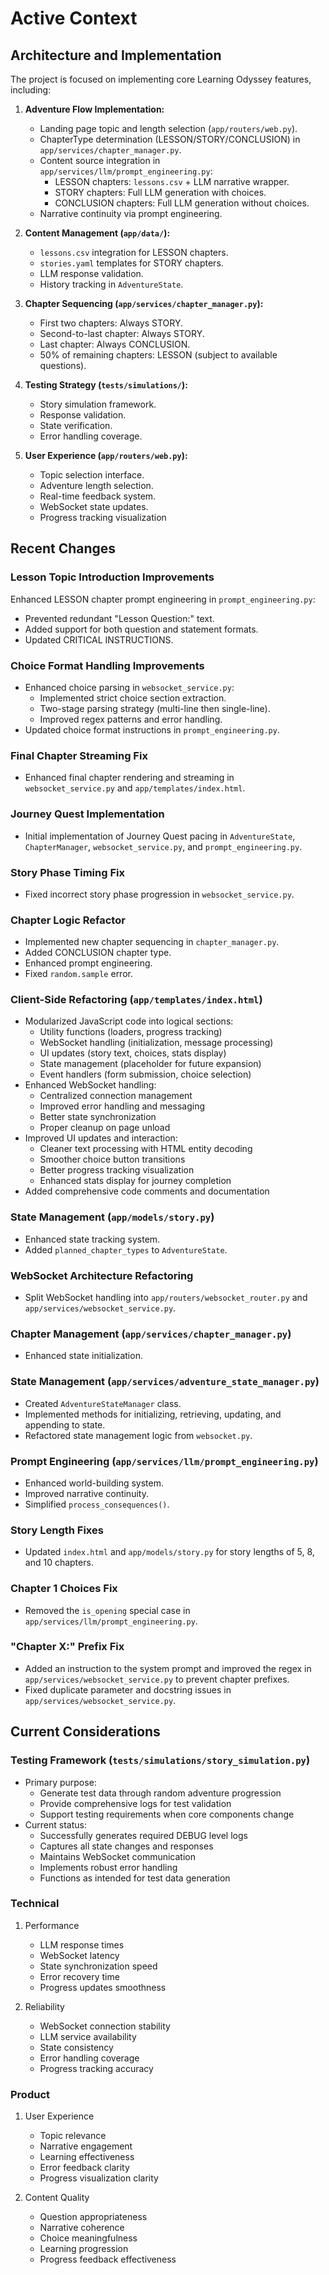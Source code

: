 # Active Context

## Architecture and Implementation

The project is focused on implementing core Learning Odyssey features, including:

1.  **Adventure Flow Implementation:**
    *   Landing page topic and length selection (`app/routers/web.py`).
    *   ChapterType determination (LESSON/STORY/CONCLUSION) in `app/services/chapter_manager.py`.
    *   Content source integration in `app/services/llm/prompt_engineering.py`:
        *   LESSON chapters: `lessons.csv` + LLM narrative wrapper.
        *   STORY chapters: Full LLM generation with choices.
        *   CONCLUSION chapters: Full LLM generation without choices.
    *   Narrative continuity via prompt engineering.

2.  **Content Management (`app/data/`):**
    *   `lessons.csv` integration for LESSON chapters.
    *   `stories.yaml` templates for STORY chapters.
    *   LLM response validation.
    *   History tracking in `AdventureState`.

3.  **Chapter Sequencing (`app/services/chapter_manager.py`):**
    *   First two chapters: Always STORY.
    *   Second-to-last chapter: Always STORY.
    *   Last chapter: Always CONCLUSION.
    *   50% of remaining chapters: LESSON (subject to available questions).

4.  **Testing Strategy (`tests/simulations/`):**
    *   Story simulation framework.
    *   Response validation.
    *   State verification.
    *   Error handling coverage.

5. **User Experience (`app/routers/web.py`):**
    * Topic selection interface.
    * Adventure length selection.
    * Real-time feedback system.
    * WebSocket state updates.
    * Progress tracking visualization

## Recent Changes

### Lesson Topic Introduction Improvements
Enhanced LESSON chapter prompt engineering in `prompt_engineering.py`:
  * Prevented redundant "Lesson Question:" text.
  * Added support for both question and statement formats.
  * Updated CRITICAL INSTRUCTIONS.

### Choice Format Handling Improvements
- Enhanced choice parsing in `websocket_service.py`:
  * Implemented strict choice section extraction.
  * Two-stage parsing strategy (multi-line then single-line).
  * Improved regex patterns and error handling.
- Updated choice format instructions in `prompt_engineering.py`.

### Final Chapter Streaming Fix
- Enhanced final chapter rendering and streaming in `websocket_service.py` and `app/templates/index.html`.

### Journey Quest Implementation
- Initial implementation of Journey Quest pacing in `AdventureState`, `ChapterManager`, `websocket_service.py`, and `prompt_engineering.py`.

### Story Phase Timing Fix
- Fixed incorrect story phase progression in `websocket_service.py`.

### Chapter Logic Refactor
- Implemented new chapter sequencing in `chapter_manager.py`.
- Added CONCLUSION chapter type.
- Enhanced prompt engineering.
- Fixed `random.sample` error.

### Client-Side Refactoring (`app/templates/index.html`)
- Modularized JavaScript code into logical sections:
  * Utility functions (loaders, progress tracking)
  * WebSocket handling (initialization, message processing)
  * UI updates (story text, choices, stats display)
  * State management (placeholder for future expansion)
  * Event handlers (form submission, choice selection)
- Enhanced WebSocket handling:
  * Centralized connection management
  * Improved error handling and messaging
  * Better state synchronization
  * Proper cleanup on page unload
- Improved UI updates and interaction:
  * Cleaner text processing with HTML entity decoding
  * Smoother choice button transitions
  * Better progress tracking visualization
  * Enhanced stats display for journey completion
- Added comprehensive code comments and documentation

### State Management (`app/models/story.py`)
- Enhanced state tracking system.
- Added `planned_chapter_types` to `AdventureState`.

### WebSocket Architecture Refactoring
- Split WebSocket handling into `app/routers/websocket_router.py` and `app/services/websocket_service.py`.

### Chapter Management (`app/services/chapter_manager.py`)
- Enhanced state initialization.

### State Management (`app/services/adventure_state_manager.py`)
- Created `AdventureStateManager` class.
- Implemented methods for initializing, retrieving, updating, and appending to state.
- Refactored state management logic from `websocket.py`.

### Prompt Engineering (`app/services/llm/prompt_engineering.py`)
- Enhanced world-building system.
- Improved narrative continuity.
- Simplified `process_consequences()`.

### Story Length Fixes
- Updated `index.html` and `app/models/story.py` for story lengths of 5, 8, and 10 chapters.

### Chapter 1 Choices Fix
- Removed the `is_opening` special case in `app/services/llm/prompt_engineering.py`.

### "Chapter X:" Prefix Fix
- Added an instruction to the system prompt and improved the regex in `app/services/websocket_service.py` to prevent chapter prefixes.
- Fixed duplicate parameter and docstring issues in  `app/services/websocket_service.py`.

## Current Considerations

### Testing Framework (`tests/simulations/story_simulation.py`)
- Primary purpose:
  * Generate test data through random adventure progression
  * Provide comprehensive logs for test validation
  * Support testing requirements when core components change
- Current status:
  * Successfully generates required DEBUG level logs
  * Captures all state changes and responses
  * Maintains WebSocket communication
  * Implements robust error handling
  * Functions as intended for test data generation

### Technical
1. Performance
   - LLM response times
   - WebSocket latency
   - State synchronization speed
   - Error recovery time
   - Progress updates smoothness

2. Reliability
   - WebSocket connection stability
   - LLM service availability
   - State consistency
   - Error handling coverage
   - Progress tracking accuracy

### Product
1. User Experience
   - Topic relevance
   - Narrative engagement
   - Learning effectiveness
   - Error feedback clarity
   - Progress visualization clarity

2. Content Quality
   - Question appropriateness
   - Narrative coherence
   - Choice meaningfulness
   - Learning progression
   - Progress feedback effectiveness
